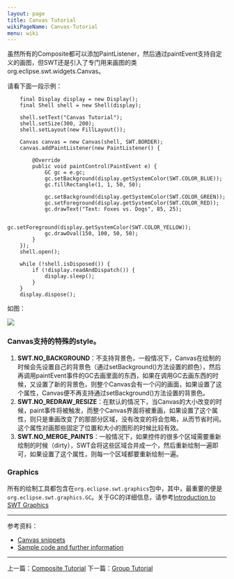 ```yaml
---
layout: page
title: Canvas Tutorial
wikiPageName: Canvas-Tutorial
menu: wiki
---
```


虽然所有的Composite都可以添加PaintListener，然后通过paintEvent支持自定义的画图，但SWT还是引入了专门用来画图的类org.eclipse.swt.widgets.Canvas。

请看下面一段示例：

		final Display display = new Display();
		final Shell shell = new Shell(display);

		shell.setText("Canvas Tutorial");
		shell.setSize(300, 200);
		shell.setLayout(new FillLayout());

		Canvas canvas = new Canvas(shell, SWT.BORDER);
		canvas.addPaintListener(new PaintListener() {

			@Override
			public void paintControl(PaintEvent e) {
				GC gc = e.gc;
				gc.setBackground(display.getSystemColor(SWT.COLOR_BLUE));
				gc.fillRectangle(1, 1, 50, 50);

				gc.setBackground(display.getSystemColor(SWT.COLOR_GREEN));
				gc.setForeground(display.getSystemColor(SWT.COLOR_RED));
				gc.drawText("Text: Foxes vs. Dogs", 85, 25);

				gc.setForeground(display.getSystemColor(SWT.COLOR_YELLOW));
				gc.drawOval(150, 100, 50, 50);
			}
		});
		shell.open();

		while (!shell.isDisposed()) {
			if (!display.readAndDispatch()) {
				display.sleep();
			}
		}
		display.dispose();

如图：

![]({{site.baseurl}}/wiki/images/image_swt_canvas.png)

### Canvas支持的特殊的style。

1. **SWT.NO_BACKGROUND**：不支持背景色，一般情况下，Canvas在绘制的时候会先设置自己的背景色（通过setBackground()方法设置的颜色），然后再调用paintEvent事件的GC去画里面的东西，如果在调用GC去画东西的时候，又设置了新的背景色，则整个Canvas会有一个闪的画面，如果设置了这个属性，Canvas便不再支持通过setBackground()方法设置的背景色。
2. **SWT.NO_REDRAW_RESIZE**：在默认的情况下，当Canvas的大小改变的时候，paint事件将被触发，而整个Canvas界面将被重画，如果设置了这个属性，则只是重画改变了的那部分区域，没有改变的将会忽略，从而节省时间。这个属性对画那些固定了位置和大小的图形的时候比较有效。
3. **SWT.NO_MERGE_PAINTS**：一般情况下，如果控件的很多个区域需要重新绘制的时候（dirty），SWT会将这些区域合并成一个，然后重新绘制一遍即可，如果设置了这个属性，则每一个区域都要重新绘制一遍。

### Graphics

所有的绘制工具都包含在`org.eclipse.swt.graphics`包中，其中，最重要的便是`org.eclipse.swt.graphics.GC`。关于GC的详细信息，请参考[Introduction to SWT Graphics](http://eclipse.org/articles/Article-SWT-graphics/SWT_graphics.html)

***
参考资料：
  * [Canvas snippets](http://www.eclipse.org/swt/snippets/#canvas)
  * [Sample code and further information](http://www.eclipse.org/swt/)

***

上一篇：[Composite Tutorial]({{site.baseurl}}/wiki/Composite-Tutorial.html)
下一篇：[Group Tutorial]({{site.baseurl}}/wiki/Group-Tutorial.html)
